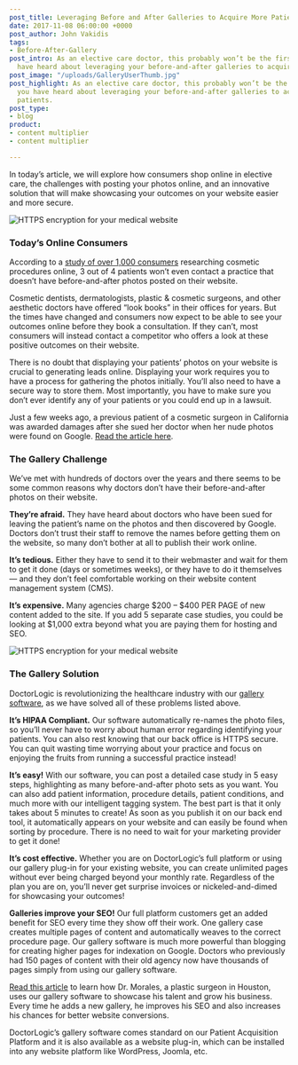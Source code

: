 ```yaml
---
post_title: Leveraging Before and After Galleries to Acquire More Patients
date: 2017-11-08 06:00:00 +0000
post_author: John Vakidis
tags:
- Before-After-Gallery
post_intro: As an elective care doctor, this probably won’t be the first time you
  have heard about leveraging your before-and-after galleries to acquire more patients.
post_image: "/uploads/GalleryUserThumb.jpg"
post_highlight: As an elective care doctor, this probably won’t be the first time
  you have heard about leveraging your before-and-after galleries to acquire more
  patients.
post_type:
- blog
product:
- content multiplier
- content multiplier

---
```

In today’s article, we will explore how consumers shop online in elective care, the challenges with posting your photos online, and an innovative solution that will make showcasing your outcomes on your website easier and more secure.

![HTTPS encryption for your medical website](https://doctorlogic.com/assets/img/posts/GalleryUser.jpg)

### Today’s Online Consumers

According to a [study of over 1,000 consumers](https://rxphoto.com/news/11-rules-to-make-your-before-and-after-gallery-convert-prospects-to-patients) researching cosmetic procedures online, 3 out of 4 patients won’t even contact a practice that doesn’t have before-and-after photos posted on their website.

Cosmetic dentists, dermatologists, plastic & cosmetic surgeons, and other aesthetic doctors have offered “look books” in their offices for years. But the times have changed and consumers now expect to be able to see your outcomes online before they book a consultation. If they can’t, most consumers will instead contact a competitor who offers a look at these positive outcomes on their website.

There is no doubt that displaying your patients’ photos on your website is crucial to generating leads online. Displaying your work requires you to have a process for gathering the photos initially. You’ll also need to have a secure way to store them. Most importantly, you have to make sure you don’t ever identify any of your patients or you could end up in a lawsuit.

Just a few weeks ago, a previous patient of a cosmetic surgeon in California was awarded damages after she sued her doctor when her nude photos were found on Google. [Read the article here](http://www.fresnobee.com/news/local/article165969457.html).

### The Gallery Challenge

We’ve met with hundreds of doctors over the years and there seems to be some common reasons why doctors don’t have their before-and-after photos on their website.

**They’re afraid.** They have heard about doctors who have been sued for leaving the patient’s name on the photos and then discovered by Google. Doctors don’t trust their staff to remove the names before getting them on the website, so many don’t bother at all to publish their work online.

**It’s tedious.** Either they have to send it to their webmaster and wait for them to get it done (days or sometimes weeks), or they have to do it themselves — and they don’t feel comfortable working on their website content management system (CMS).

**It’s expensive.** Many agencies charge $200 – $400 PER PAGE of new content added to the site. If you add 5 separate case studies, you could be looking at $1,000 extra beyond what you are paying them for hosting and SEO.

![HTTPS encryption for your medical website](https://doctorlogic.com/assets/img/posts/gallery2/gallery-page.jpg)

### The Gallery Solution

DoctorLogic is revolutionizing the healthcare industry with our [gallery software](https://doctorlogic.com/features/galleries/), as we have solved all of these problems listed above.

**It’s HIPAA Compliant.** Our software automatically re-names the photo files, so you’ll never have to worry about human error regarding identifying your patients. You can also rest knowing that our back office is HTTPS secure. You can quit wasting time worrying about your practice and focus on enjoying the fruits from running a successful practice instead!

**It’s easy!** With our software, you can post a detailed case study in 5 easy steps, highlighting as many before-and-after photo sets as you want. You can also add patient information, procedure details, patient conditions, and much more with our intelligent tagging system. The best part is that it only takes about 5 minutes to create! As soon as you publish it on our back end tool, it automatically appears on your website and can easily be found when sorting by procedure. There is no need to wait for your marketing provider to get it done!

**It’s cost effective.** Whether you are on DoctorLogic’s full platform or using our gallery plug-in for your existing website, you can create unlimited pages without ever being charged beyond your monthly rate. Regardless of the plan you are on, you’ll never get surprise invoices or nickeled-and-dimed for showcasing your outcomes!

**Galleries improve your SEO!** Our full platform customers get an added benefit for SEO every time they show off their work. One gallery case creates multiple pages of content and automatically weaves to the correct procedure page. Our gallery software is much more powerful than blogging for creating higher pages for indexation on Google. Doctors who previously had 150 pages of content with their old agency now have thousands of pages simply from using our gallery software.

[Read this article](https://doctorlogic.com/content/gallery/dr-morales-interview.html) to learn how Dr. Morales, a plastic surgeon in Houston, uses our gallery software to showcase his talent and grow his business. Every time he adds a new gallery, he improves his SEO and also increases his chances for better website conversions.

DoctorLogic’s gallery software comes standard on our Patient Acquisition Platform and it is also available as a website plug-in, which can be installed into any website platform like WordPress, Joomla, etc.